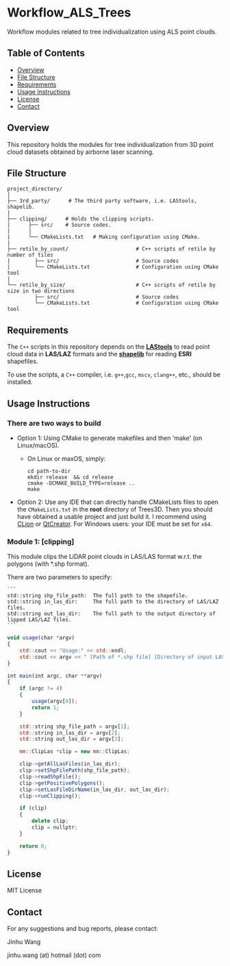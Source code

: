 # Workflow_ALS_Trees

Workflow modules related to tree individualization using ALS point clouds.

## Table of Contents

- [Overview](#overview)
- [File Structure](#file-structure)
- [Requirements](#requirements)
- [Usage Instructions](#usage-instructions)
- [License](#license)
- [Contact](#contact)

## Overview

This repository holds the modules for tree individualization from 3D point cloud datasets obtained by airborne laser scanning.

## File Structure

```plaintext
project_directory/
│
├── 3rd_party/      # The third party software, i.e. LAStools, shapelib.
|
├── clipping/      # Holds the clipping scripts.
|      ├── src/    # Source codes.
|      |
|      └── CMakeLists.txt   # Making configuration using CMake.
|
├── retile_by_count/                      # C++ scripts of retile by number of tiles
|        ├── src/                         # Source codes
|        └── CMakeLists.txt               # Configuration using CMake tool
|
└── retile_by_size/                       # C++ scripts of retile by size in two directions
         ├── src/                         # Source codes
         └── CMakeLists.txt               # Configuration using CMake tool
```

## Requirements

The `C++` scripts in this repository depends on the **[LAStools](https://lastools.github.io/)** to read point cloud data in **LAS/LAZ** formats and the **[shapelib](http://shapelib.maptools.org/)** for reading **ESRI** shapefiles.

To use the scripts, a `C++` compiler, i.e. `g++`,`gcc`, `mscv`, `clang++`, etc., should be installed.

## Usage Instructions

### There are two ways to build

- Option 1: Using CMake to generate makefiles and then 'make' (on Linux/macOS).

  - On Linux or maxOS, simply:

    ```
    cd path-to-dir
    mkdir release  && cd release
    cmake -DCMAKE_BUILD_TYPE=release ..
    make
    ```

- Option 2: Use any IDE that can directly handle CMakeLists files to open the `CMakeLists.txt` in the **root** directory of Trees3D.
  Then you should have obtained a usable project and just build it. I recommend using
  [CLion](https://www.jetbrains.com/clion/) or [QtCreator](https://www.qt.io/product). For Windows users: your IDE must be set for `x64`.

### Module 1: [clipping]

This module clips the LiDAR point clouds in LAS/LAS format w.r.t. the polygons (with *.shp format).

There are two parameters to specify:

    ```
    std::string shp_file_path:  The full path to the shapefile.
    std::string in_las_dir:     The full path to the directory of LAS/LAZ files.
    std::string out_las_dir:    The full path to the output directory of lipped LAS/LAZ files.
    ```

```javascript {.line-numbers}
void usage(char *argv)
{
    std::cout << "Usage:" << std::endl;
    std::cout << argv << " [Path of *.shp file] [Directory of input LAS/LAZ files] [Directory of output LAS/LAZ files]" << std::endl;
}

int main(int argc, char **argv)
{
    if (argc != 4)
    {
        usage(argv[0]);
        return 1;
    }

    std::string shp_file_path = argv[1];
    std::string in_las_dir = argv[2];
    std::string out_las_dir = argv[3];

    mm::ClipLas *clip = new mm::ClipLas;

    clip->getAllLasFiles(in_las_dir);
    clip->setShpFilePath(shp_file_path);
    clip->readShpFile();
    clip->getPositivePolygons();
    clip->setLasFileDirName(in_las_dir, out_las_dir);
    clip->runClipping();

    if (clip)
    {
        delete clip;
        clip = nullptr;
    }

    return 0;
}
```

## License

MIT License

## Contact

For any suggestions and bug reports, please contact:

Jinhu Wang

jinhu.wang (at) hotmail (dot) com
